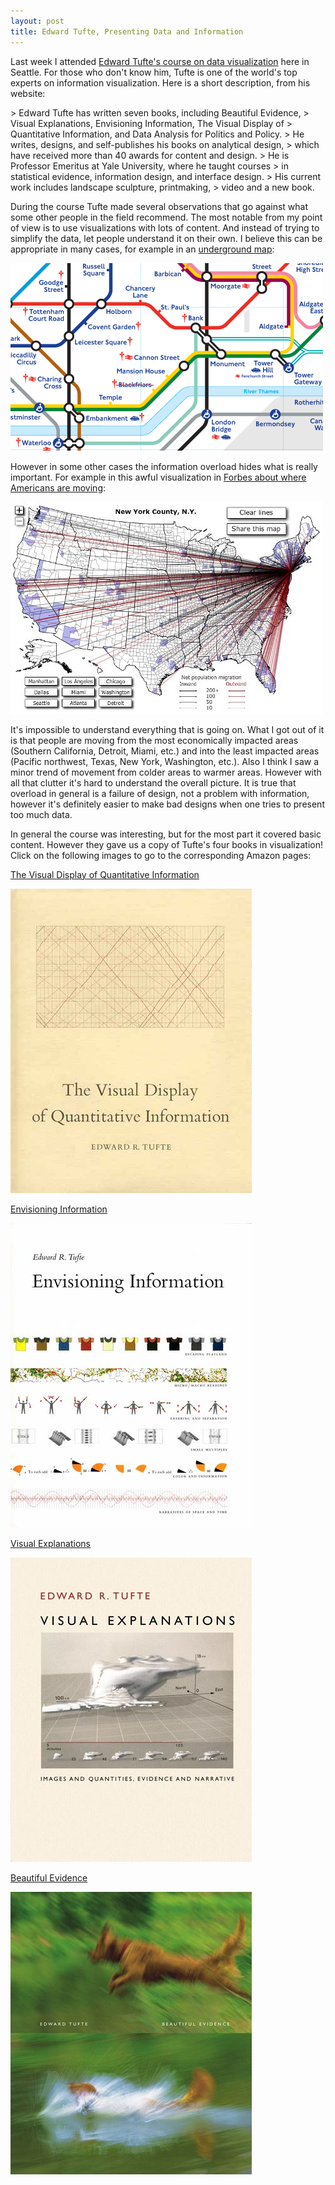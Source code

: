 ```yaml
---
layout: post
title: Edward Tufte, Presenting Data and Information
---
```


<p>
Last week I attended <a href="http://www.edwardtufte.com/tufte/courses">
  Edward Tufte's course on data visualization</a> here in Seattle.
For those who don't know him, Tufte is one of the world's top experts on information visualization.
Here is a short description, from his website:
</p>



<div id="special-text">
> Edward Tufte has written seven books, including Beautiful Evidence,
> Visual Explanations, Envisioning Information, The Visual Display of
> Quantitative Information, and Data Analysis for Politics and Policy.
> He writes, designs, and self-publishes his books on analytical design,
> which have received more than 40 awards for content and design.
> He is Professor Emeritus at Yale University, where he taught courses
> in statistical evidence, information design, and interface design.
> His current work includes landscape sculpture, printmaking,
> video and a new book.
</div>

<p>
During the course Tufte made several observations that go against
what some other people in the field recommend.
The most notable from my point of view is to use visualizations
with lots of content.
And instead of trying to simplify the data, let people understand
it on their own.
I believe this can be appropriate in many cases, for example in an
<a href="http://www.tfl.gov.uk/assets/downloads/standard-tube-map.gif">
  underground map</a>:
</p>

<a href="http://www.tfl.gov.uk/assets/downloads/standard-tube-map.gif">
  <img src="/images/underground-map-detail.png"
       alt="Detail of the London tube map"/>
</a>

<p>
However in some other cases the information overload hides what is
really important. For example in this awful visualization
in <a href="http://www.forbes.com/2010/06/04/migration-moving-wealthy-interactive-counties-map.html">
  Forbes about where Americans are moving</a>:
</p>

<a href="http://www.forbes.com/2010/06/04/migration-moving-wealthy-interactive-counties-map.html">
  <img src="/images/forbes-where-americans-move.jpg"
       alt="Forbes visualization. Moving patterns of Americans"/>
</a>

<p>
It's impossible to understand everything that is going on.
What I got out of it is that people are moving from the most
economically impacted areas (Southern California, Detroit, Miami, etc.)
and into the least impacted areas (Pacific northwest, Texas, New York,
Washington, etc.). Also I think I saw a minor trend of movement from
colder areas to warmer areas. However with all that clutter it's hard
to understand the overall picture.
It is true that overload in general is a failure of design, not
a problem with information, however it's definitely easier to make
bad designs when one tries to present too much data.
</p>

<p>
In general the course was interesting, but for the most part it covered
basic content. However they gave us a copy of Tufte's four books in
visualization!
Click on the following images to go to the corresponding Amazon pages:
</p>

<p>
<a href="http://www.amazon.com/gp/product/0961392142?ie=UTF8&tag=javitordblogo-20&linkCode=as2&camp=1789&creative=9325&creativeASIN=0961392142">The Visual Display of Quantitative Information</a>
</p>

<a href="http://www.amazon.com/gp/product/0961392142?ie=UTF8&tag=javitordblogo-20&linkCode=as2&camp=1789&creative=9325&creativeASIN=0961392142">
  <img src="/images/tufte-visual-display.jpg"
       alt="Edward Tufte. The Visual Display of Quantitative Information">
</a>

<p>
<a href="http://www.amazon.com/gp/product/0961392118?ie=UTF8&tag=javitordblogo-20&linkCode=as2&camp=1789&creative=9325&creativeASIN=0961392118">Envisioning Information</a>
</p>

<a href="http://www.amazon.com/gp/product/0961392118?ie=UTF8&tag=javitordblogo-20&linkCode=as2&camp=1789&creative=9325&creativeASIN=0961392118">
  <img src="/images/tufte-envisioning-information.jpg"
       alt="Edward Tufte. Envisioning Information">
</a>

<p>
<a href="http://www.amazon.com/gp/product/0961392126?ie=UTF8&tag=javitordblogo-20&linkCode=as2&camp=1789&creative=9325&creativeASIN=0961392126">Visual Explanations</a>
</p>

<a href="http://www.amazon.com/gp/product/0961392126?ie=UTF8&tag=javitordblogo-20&linkCode=as2&camp=1789&creative=9325&creativeASIN=0961392126">
  <img src="/images/tufte-visual-explanations.jpg"
       alt="Edward Tufte. Visual Explanations">
</a>

<p>
<a href="http://www.amazon.com/gp/product/0961392177?ie=UTF8&tag=javitordblogo-20&linkCode=as2&camp=1789&creative=9325&creativeASIN=0961392177">Beautiful Evidence</a>
</p>

<a href="http://www.amazon.com/gp/product/0961392177?ie=UTF8&tag=javitordblogo-20&linkCode=as2&camp=1789&creative=9325&creativeASIN=0961392177">
  <img src="/images/tufte-beautiful-evidence.jpg"
       alt="Edward Tufte. Beautiful Evidence">
</a>

